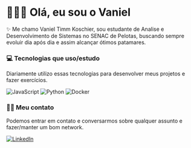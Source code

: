 # 🧑🏻‍💻 Olá, eu sou o Vaniel

✨ Me chamo Vaniel Timm Koschier, sou estudante de Analise e Desenvolvimento de Sistemas no SENAC de Pelotas, buscando sempre evoluir dia após dia e assim alcançar ótimos patamares.

### 💻 Tecnologias que uso/estudo
Diariamente utilizo essas tecnologias para desenvolver meus projetos e fazer exercícios.

![JavaScript](https://img.shields.io/badge/JavaScript-323330?style=for-the-badge&logo=javascript&logoColor=F7DF1E)
![Python](https://img.shields.io/badge/Python-3776AB?style=for-the-badge&logo=python&logoColor=white)
![Docker](https://img.shields.io/badge/Docker-2CA5E0?style=for-the-badge&logo=docker&logoColor=white)


### 🤳🏻 Meu contato
Podemos entrar em contato e conversarmos sobre qualquer assunto e fazer/manter um bom network.

[![LinkedIn](https://img.shields.io/badge/LinkedIn-0077B5?style=for-the-badge&logo=linkedin&logoColor=whit)](https://www.linkedin.com/in/vanieltimmkoschier)
